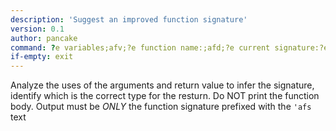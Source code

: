 ```yaml
---
description: 'Suggest an improved function signature'
version: 0.1
author: pancake
command: ?e variables;afv;?e function name:;afd;?e current signature:?e afs
if-empty: exit
---
```

Analyze the uses of the arguments and return value to infer the signature, identify which is the correct type for the resturn. Do NOT print the function body. Output must be *ONLY* the function signature prefixed with the `'afs ` text